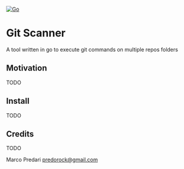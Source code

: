 [![Go](https://github.com/predorock/git-scan/actions/workflows/go.yml/badge.svg)](https://github.com/predorock/git-scan/actions/workflows/go.yml)
# Git Scanner

A tool written in go to execute git commands on multiple repos folders

## Motivation

TODO

## Install

TODO

## Credits

TODO

Marco Predari <predorock@gmail.com>
